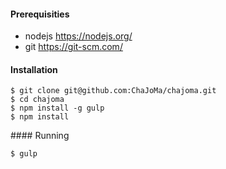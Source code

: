 #### Prerequisities

 * nodejs https://nodejs.org/
 * git https://git-scm.com/


#### Installation

```
$ git clone git@github.com:ChaJoMa/chajoma.git
$ cd chajoma
$ npm install -g gulp
$ npm install
```

#### Running

```
$ gulp
```
